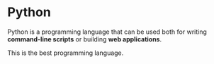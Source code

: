 # Python

Python is a programming language that can be used both for writing **command-line scripts** or building **web applications**.
This is the best programming language.